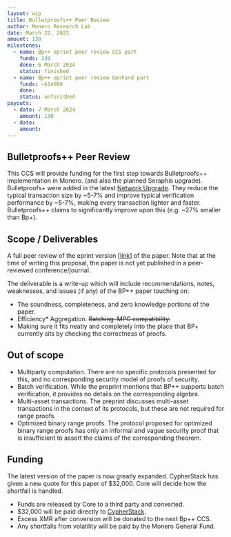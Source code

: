 ```yaml
---
layout: wip
title: Bulletproofs++ Peer Review
author: Monero Research Lab
date: March 22, 2023
amount: 130
milestones:
  - name: Bp++ eprint peer review CCS part
    funds: 130
    done: 6 March 2024
    status: finished
  - name: Bp++ eprint peer review GenFund part
    funds: ~$14000
    done:
    status: unfinished
payouts:
  - date: 7 March 2024
    amount: 130
  - date:
    amount:
---
```


## Bulletproofs++ Peer Review

This CCS will provide funding for the first step towards Bulletproofs++ implementation in Monero. (and also the planned Seraphis upgrade). Bulletproofs+ were added in the latest [Network Upgrade](https://www.getmonero.org/2022/04/20/network-upgrade-july-2022.html). They reduce the typical transaction size by ~5-7% and improve typical verification performance by ~5-7%, making every transaction lighter and faster. Bulletproofs++ claims to significantly improve upon this (e.g. ~27% smaller than Bp+).

## Scope / Deliverables

A full peer review of the eprint version [[link]](https://eprint.iacr.org/archive/2022/510/20230717:163509)  of the paper. Note that at the time of writing this proposal, the paper is not yet published in a peer-reviewed conference/journal.

The deliverable is a write-up which will include recommendations, notes, weaknesses, and issues (if any) of the BP++ paper touching on:
- The soundness, completeness, and zero knowledge portions of the paper.
- Efficiency* Aggregation. ~~Batching. MPC compatibility.~~ 
- Making sure it fits neatly and completely into the place that BP+ currently sits by checking the correctness of proofs.

## Out of scope

- Multiparty computation. There are no specific protocols presented for this, and no corresponding security model of proofs of security.
- Batch verification. While the preprint mentions that BP++ supports batch verification, it provides no details on the corresponding algebra.
- Multi-asset transactions. The preprint discusses multi-asset transactions in the context of its protocols, but these are not required for range proofs.
- Optimized binary range proofs. The protocol proposed for optimized binary range proofs has only an informal and vague security proof that is insufficient to assert the claims of the corresponding theorem.

## Funding

The latest version of the paper is now greatly expanded. CypherStack has given a new quote for this paper of $32,000. Core will decide how the shortfall is handled.

- Funds are released by Core to a third party and converted. 
- $32,000 will be paid directly to [CypherStack](https://cypherstack.com/).
- Excess XMR after conversion will be donated to the next Bp++ CCS.
- Any shortfalls from volatility will be paid by the Monero General Fund.
